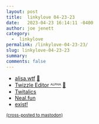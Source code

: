 ```yaml
---
layout: post
title:  linkylove 04-23-23
date:   2023-04-23 16:14:11 -0400
author: joe jenett
category:
  -  linkylove
permalink: /linkylove-04-23-23/
slug: linkylove-04-23-23
summary: 
comments: false
---
```

<ul class="linkylove">
	<li><a title="alisa.wtf is a digital garden" href="https://alisa.wtf/">alisa.wtf</a> <a href="https://pinboard.in/u:philapple">📌</a></li>
	<li><a title="Twizzle Editor ᴬᴸᴾᴴᴬ" href="https://alpha.twizzle.net/edit/">Twizzle Editor ᴬᴸᴾᴴᴬ</a> <a href="https://pinboard.in/u:lgarron">📌</a></li>
	<li><a title="Twitalics" href="https://mothereff.in/twitalics">Twitalics</a></li>
	<li><a title="Neal.fun" href="https://neal.fun/">Neal.fun</a></li>
	<li><a title="exist!" href="https://x.st/">exist!</a></li>
</ul>
<a href="https://brid.gy/publish/mastodon"><small>(cross-posted to mastodon)</small></a>